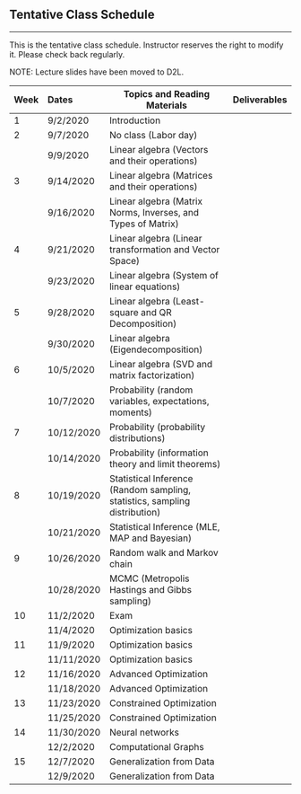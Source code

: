 ## Tentative Class Schedule
---
 This is the tentative class schedule. Instructor reserves the right to modify it. Please check back regularly. 
 
 NOTE: Lecture slides have been moved to D2L. 

| Week |    Dates   |    Topics and Reading Materials                |     Deliverables     |
|------|:-----------|------------------------------------------------|----------------------|
| 1  | 9/2/2020  | Introduction  |                    |
| 2  | 9/7/2020   |     No class (Labor day)                       |                    | 
|    | 9/9/2020   | Linear algebra (Vectors and their operations) |                    |
| 3  | 9/14/2020  | Linear algebra (Matrices and their operations)   |  |
|    | 9/16/2020  | Linear algebra (Matrix Norms, Inverses, and Types of Matrix)  |                    | 
| 4  | 9/21/2020  | Linear algebra (Linear transformation and Vector Space) |    |
|    | 9/23/2020  | Linear algebra (System of linear equations) |  | 
| 5  | 9/28/2020  | Linear algebra (Least-square and QR Decomposition) |  |
|    | 9/30/2020  |  Linear algebra (Eigendecomposition) |  |
| 6  | 10/5/2020  |  Linear algebra (SVD and matrix factorization) | |
|    | 10/7/2020  |  Probability (random variables, expectations, moments) | |
| 7  | 10/12/2020  | Probability (probability distributions) |  |
|    | 10/14/2020  | Probability (information theory and limit theorems) | |
| 8  | 10/19/2020 |  Statistical Inference (Random sampling, statistics, sampling distribution)   |  | 
|    | 10/21/2020 | Statistical Inference (MLE, MAP and Bayesian)   |  |
| 9  | 10/26/2020 | Random walk and Markov chain | |
|    | 10/28/2020 | MCMC (Metropolis Hastings and Gibbs sampling) | |
| 10 | 11/2/2020 |  Exam | |
|    | 11/4/2020 |  Optimization basics |  |
| 11 | 11/9/2020  | Optimization basics | |
|    | 11/11/2020  | Optimization basics | |
| 12 | 11/16/2020 | Advanced Optimization | |
|    | 11/18/2020 | Advanced Optimization |  |
| 13 | 11/23/2020 | Constrained Optimization | |
|    | 11/25/2020 | Constrained Optimization | |
| 14 | 11/30/2020 | Neural networks | |
|    | 12/2/2020 |  Computational Graphs |  | 
| 15 | 12/7/2020  | Generalization from Data   | |
|    | 12/9/2020  | Generalization from Data | |
